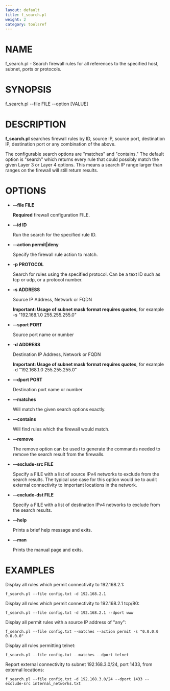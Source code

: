 ```yaml
---
layout: default
title: f_search.pl
weight: 2
category: toolsref
---
```


# NAME


f\_search.pl - Search firewall rules for all references to the
              specified host, subnet, ports or protocols.


# SYNOPSIS


f\_search.pl --file FILE --option \[VALUE\]


# DESCRIPTION


__f\_search.pl__ searches firewall rules by ID, source IP, source port, 
destination IP, destination port or any combination of the above. 


The configurable search options are "matches" and "contains." The default option 
is "search" which returns every rule that could possibly match the given Layer 3 or
Layer 4 options. This means a search IP range larger than ranges on the firewall will
still return results.


# OPTIONS


- __\--file FILE__


    __Required__ firewall configuration FILE. 
    

- __\--id ID__


    Run the search for the specified rule ID.
    

- __\--action permit|deny__


    Specify the firewall rule action to match.
    

- __\-p PROTOCOL__


    Search for rules using the specified protocol. Can be a text ID such as tcp or udp, or a protocol number.
    

- __\-s ADDRESS__


    Source IP Address, Network or FQDN
    

    __Important: Usage of subnet mask format requires quotes__, for example -s "192.168.1.0 255.255.255.0"
    

- __\--sport PORT__


    Source port name or number
    

- __\-d ADDRESS__


    Destination IP Address, Network or FQDN
    

    __Important: Usage of subnet mask format requires quotes__, for example -d "192.168.1.0 255.255.255.0"
    

- __\--dport PORT__


    Destination port name or number
    

- __\--matches__


    Will match the given search options exactly.
    

- __\--contains__


    Will find rules which the firewall would match.
    

- __\--remove__


    The remove option can be used to generate the commands needed to remove the search result from the firewalls.
    

- __\--exclude-src FILE__


    Specify a FILE with a list of source IPv4 networks to exclude from the search results.
    The typical use case for this option would be to audit external connectivity to important locations in the network.
    

- __\--exclude-dst FILE__


    Specify a FILE with a list of destination IPv4 networks to exclude from the search results.
    

- __\--help__


    Prints a brief help message and exits.
    

- __\--man__


    Prints the manual page and exits.
    

# EXAMPLES


Display all rules which permit connectivity to 192.168.2.1:


    f_search.pl --file config.txt -d 192.168.2.1


Display all rules which permit connectivity to 192.168.2.1 tcp/80:


    f_search.pl --file config.txt -d 192.168.2.1 --dport www


Display all permit rules with a source IP address of "any":


    f_search.pl --file config.txt --matches --action permit -s "0.0.0.0 0.0.0.0"


Display all rules permitting telnet:


    f_search.pl --file config.txt --matches --dport telnet


Report external connectivity to subnet 192.168.3.0/24, port 1433, from external locations:


    f_search.pl --file config.txt -d 192.168.3.0/24 --dport 1433 --exclude-src internal_networks.txt

